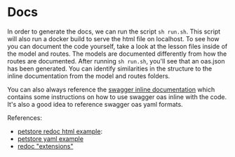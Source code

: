 # Docs

In order to generate the docs, we can run the script `sh run.sh`. This script will also run a docker build to serve the html file on localhost. To see how you can document the code yourself, take a look at the lesson files inside of the model and routes. The models are documented differently from how the routes are documented. After running `sh run.sh`, you'll see that an oas.json has been generated. You can identify similarities in the structure to the inline documentation from the model and routes folders.

You can also always reference the [swagger inline documentation](https://github.com/readmeio/swagger-inline) which contains some instructions on how to use swagger oas inline with the code. It's also a good idea to reference swagger oas yaml formats.

References:
- [petstore redoc html example](https://redocly.github.io/redoc/):
- [petstore yaml example](https://redocly.github.io/redoc/openapi.yaml)
- [redoc "extensions"](https://github.com/Redocly/redoc/blob/master/docs/redoc-vendor-extensions.md#x-logo)